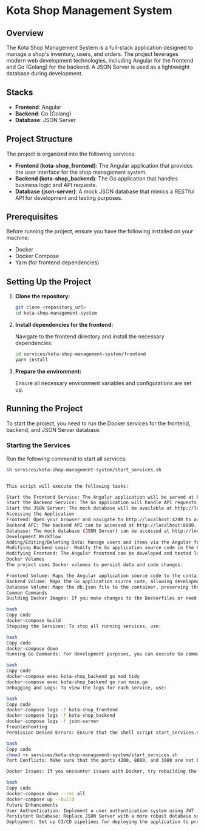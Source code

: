 # Kota Shop Management System

## Overview

The Kota Shop Management System is a full-stack application designed to manage a shop's inventory, users, and orders. The project leverages modern web development technologies, including Angular for the frontend and Go (Golang) for the backend. A JSON Server is used as a lightweight database during development.

## Stacks

- **Frontend**: Angular
- **Backend**: Go (Golang)
- **Database**: JSON Server

## Project Structure

The project is organized into the following services:

- **Frontend (kota-shop_frontend)**: The Angular application that provides the user interface for the shop management system.
- **Backend (kota-shop_backend)**: The Go application that handles business logic and API requests.
- **Database (json-server)**: A mock JSON database that mimics a RESTful API for development and testing purposes.

## Prerequisites

Before running the project, ensure you have the following installed on your machine:

- Docker
- Docker Compose
- Yarn (for frontend dependencies)

## Setting Up the Project

1. **Clone the repository:**

    ```bash
    git clone <repository_url>
    cd kota-shop-management-system
    ```

2. **Install dependencies for the frontend:**

    Navigate to the frontend directory and install the necessary dependencies:

    ```bash
    cd services/kota-shop-management-system/frontend
    yarn install
    ```

3. **Prepare the environment:**

    Ensure all necessary environment variables and configurations are set up.

## Running the Project

To start the project, you need to run the Docker services for the frontend, backend, and JSON Server database.

### Starting the Services

Run the following command to start all services:

```bash
sh services/kota-shop-management-system/start_services.sh


This script will execute the following tasks:

Start the Frontend Service: The Angular application will be served at http://localhost:4200.
Start the Backend Service: The Go application will handle API requests at http://localhost:8080.
Start the JSON Server: The mock database will be available at http://localhost:3000.
Accessing the Application
Frontend: Open your browser and navigate to http://localhost:4200 to access the Angular user interface.
Backend API: The backend API can be accessed at http://localhost:8080.
Database: The mock database (JSON Server) can be accessed at http://localhost:3000.
Development Workflow
Adding/Editing/Deleting Data: Manage users and items via the Angular frontend. The operations will reflect in the JSON Server database.
Modifying Backend Logic: Modify the Go application source code in the backend directory. Ensure you rebuild the Docker image after making changes.
Modifying Frontend: The Angular frontend can be developed and tested locally. The live-reload feature allows you to see changes in real-time.
Docker Volumes
The project uses Docker volumes to persist data and code changes:

Frontend Volume: Maps the Angular application source code to the container, enabling live-reload.
Backend Volume: Maps the Go application source code, allowing development and debugging inside the container.
Database Volume: Maps the db.json file to the container, preserving the state of the mock database between container restarts.
Common Commands
Building Docker Images: If you make changes to the Dockerfiles or need to rebuild the images, use the following command:

bash
Copy code
docker-compose build
Stopping the Services: To stop all running services, use:

bash
Copy code
docker-compose down
Running Go Commands: For development purposes, you can execute Go commands directly within the backend container:

bash
Copy code
docker-compose exec kota-shop_backend go mod tidy
docker-compose exec kota-shop_backend go run main.go
Debugging and Logs: To view the logs for each service, use:

bash
Copy code
docker-compose logs -f kota-shop_frontend
docker-compose logs -f kota-shop_backend
docker-compose logs -f json-server
Troubleshooting
Permission Denied Errors: Ensure that the shell script start_services.sh and other related scripts have execute permissions:

bash
Copy code
chmod +x services/kota-shop-management-system/start_services.sh
Port Conflicts: Make sure that the ports 4200, 8080, and 3000 are not being used by other services on your machine.

Docker Issues: If you encounter issues with Docker, try rebuilding the containers:

bash
Copy code
docker-compose down --rmi all
docker-compose up --build
Future Enhancements
User Authentication: Implement a user authentication system using JWT.
Persistent Database: Replace JSON Server with a more robust database solution like PostgreSQL.
Deployment: Set up CI/CD pipelines for deploying the application to production environments.
